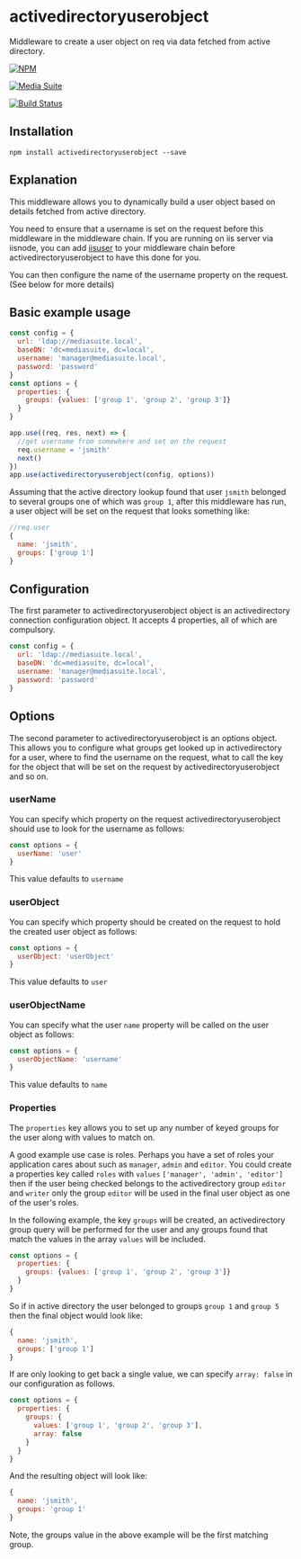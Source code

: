 # activedirectoryuserobject

Middleware to create a user object on req via data fetched from active directory.

[![NPM](https://nodei.co/npm/activedirectoryuserobject.png?downloads=true&stars=true)](https://nodei.co/npm/activedirectoryuserobject/)

[![Media Suite](http://mediasuite.co.nz/ms-badge.png)](http://mediasuite.co.nz)

[![Build Status](https://travis-ci.org/mediasuitenz/activedirectoryuserobject.svg)](https://travis-ci.org/mediasuitenz/activedirectoryuserobject)

## Installation

```
npm install activedirectoryuserobject --save
```

## Explanation

This middleware allows you to dynamically build a user object based on details fetched from active directory.

You need to ensure that a username is set on the request before this middleware in the middleware chain. If you are running on iis server via iisnode, you can add [iisuser](https://www.npmjs.com/package/iisuser) to your middleware chain before activedirectoryuserobject to have this done for you.

You can then configure the name of the username property on the request. (See below for more details)

## Basic example usage

```js
const config = {
  url: 'ldap://mediasuite.local',
  baseDN: 'dc=mediasuite, dc=local',
  username: 'manager@mediasuite.local',
  password: 'password'
}
const options = {
  properties: {
    groups: {values: ['group 1', 'group 2', 'group 3']}
  }
}

app.use((req, res, next) => {
  //get username from somewhere and set on the request
  req.username = 'jsmith'
  next()
})
app.use(activedirectoryuserobject(config, options))
```

Assuming that the active directory lookup found that user `jsmith` belonged to several groups one of which was `group 1`, after this middleware has run, a user object will be set on the request that looks something like:

```js
//req.user
{
  name: 'jsmith',
  groups: ['group 1']
}
```

## Configuration

The first parameter to activedirectoryuserobject object is an activedirectory connection configuration object. It accepts 4 properties, all of which are compulsory.

```js
const config = {
  url: 'ldap://mediasuite.local',
  baseDN: 'dc=mediasuite, dc=local',
  username: 'manager@mediasuite.local',
  password: 'password'
}
```

## Options

The second parameter to activedirectoryuserobject is an options object. This allows you to configure what groups get looked up in activedirectory for a user, where to find the username on the request, what to call the key for the object that will be set on the request by activedirectoryuserobject and so on.

### userName

You can specify which property on the request activedirectoryuserobject should use to look for the username as follows:

```js
const options = {
  userName: 'user'
}
```
This value defaults to `username`

### userObject

You can specify which property should be created on the request to hold the created user object as follows:

```js
const options = {
  userObject: 'userObject'
}
```
This value defaults to `user`

### userObjectName

You can specify what the user `name` property will be called on the user object as follows:

```js
const options = {
  userObjectName: 'username'
}
```
This value defaults to `name`

### Properties

The `properties` key allows you to set up any number of keyed groups for the user along with values to match on.

A good example use case is roles. Perhaps you have a set of roles your application cares about such as `manager`, `admin` and `editor`. You could create a properties key called `roles` with `values` `['manager', 'admin', 'editor']` then if the user being checked belongs to the activedirectory group `editor` and `writer` only the group `editor` will be used in the final user object as one of the user's roles.

In the following example, the key `groups` will be created, an activedirectory group query will be performed for the user and any groups found that match the values in the array `values` will be included.

```js
const options = {
  properties: {
    groups: {values: ['group 1', 'group 2', 'group 3']}
  }
}
```

So if in active directory the user belonged to groups `group 1` and `group 5` then the final object would look like:

```js
{
  name: 'jsmith',
  groups: ['group 1']
}
```

If are only looking to get back a single value, we can specify `array: false` in our configuration as follows.

```js
const options = {
  properties: {
    groups: {
      values: ['group 1', 'group 2', 'group 3'],
      array: false
    }
  }
}
```

And the resulting object will look like:

```js
{
  name: 'jsmith',
  groups: 'group 1'
}
```

Note, the groups value in the above example will be the first matching group.
